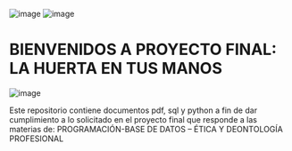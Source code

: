 ![image](https://github.com/gerbena03/proyectoProgram/assets/166568631/4f0f2e7d-2eae-4ad8-8691-8cf73adc2e13)
![image](https://github.com/gerbena03/proyectoProgram/assets/166568631/2c398177-eecd-416e-8746-1dc9a915e625)

# BIENVENIDOS A PROYECTO FINAL: LA HUERTA EN TUS MANOS

<p style="color: blue; font-family: 'Courier New', Courier, monospace;">

  ![image](https://github.com/gerbena03/proyectoProgram/assets/166568631/108ec975-6c6d-4638-afb1-7d72c0d6be04)

  Este repositorio contiene documentos pdf, sql y python a fin de dar cumplimiento a lo solicitado en el proyecto final que responde a las materias de: 
  PROGRAMACIÓN-BASE DE DATOS – ÉTICA Y DEONTOLOGÍA PROFESIONAL
</p>
